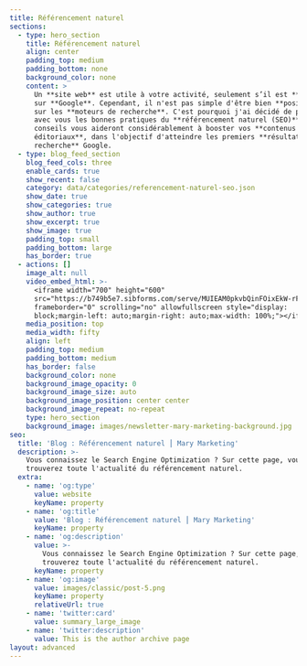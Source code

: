 ```yaml
---
title: Référencement naturel
sections:
  - type: hero_section
    title: Référencement naturel
    align: center
    padding_top: medium
    padding_bottom: none
    background_color: none
    content: >
      Un **site web** est utile à votre activité, seulement s’il est **visible**
      sur **Google**. Cependant, il n'est pas simple d'être bien **positionné**
      sur les **moteurs de recherche**. C'est pourquoi j'ai décidé de partager
      avec vous les bonnes pratiques du **référencement naturel (SEO)**. Ces
      conseils vous aideront considérablement à booster vos **contenus
      éditoriaux**, dans l'objectif d'atteindre les premiers **résultats de
      recherche** Google.
  - type: blog_feed_section
    blog_feed_cols: three
    enable_cards: true
    show_recent: false
    category: data/categories/referencement-naturel-seo.json
    show_date: true
    show_categories: true
    show_author: true
    show_excerpt: true
    show_image: true
    padding_top: small
    padding_bottom: large
    has_border: true
  - actions: []
    image_alt: null
    video_embed_html: >-
      <iframe width="700" height="600"
      src="https://b749b5e7.sibforms.com/serve/MUIEAM0pkvbQinFOixEkW-rF_LkKDOef_kUfJGtk7R9-UfYGPAJ_DiiVnVBksDThZYDqnmeVL4MnotsgclA_AehybCmA3NKcWHLbbvdkKvG0n34T7OuHuIsL2dj3-o197_s8hEpdP9x5L2dDoMQzA-iDTR8VKjJg43Ng3XjNLA8_kzDtFQqaWLGl0KlowvrzGYQ-eObrny3EASDU"
      frameborder="0" scrolling="no" allowfullscreen style="display:
      block;margin-left: auto;margin-right: auto;max-width: 100%;"></iframe>
    media_position: top
    media_width: fifty
    align: left
    padding_top: medium
    padding_bottom: medium
    has_border: false
    background_color: none
    background_image_opacity: 0
    background_image_size: auto
    background_image_position: center center
    background_image_repeat: no-repeat
    type: hero_section
    background_image: images/newsletter-mary-marketing-background.jpg
seo:
  title: 'Blog : Référencement naturel ⎮ Mary Marketing'
  description: >-
    Vous connaissez le Search Engine Optimization ? Sur cette page, vous
    trouverez toute l'actualité du référencement naturel.
  extra:
    - name: 'og:type'
      value: website
      keyName: property
    - name: 'og:title'
      value: 'Blog : Référencement naturel ⎮ Mary Marketing'
      keyName: property
    - name: 'og:description'
      value: >-
        Vous connaissez le Search Engine Optimization ? Sur cette page, vous
        trouverez toute l'actualité du référencement naturel.
      keyName: property
    - name: 'og:image'
      value: images/classic/post-5.png
      keyName: property
      relativeUrl: true
    - name: 'twitter:card'
      value: summary_large_image
    - name: 'twitter:description'
      value: This is the author archive page
layout: advanced
---
```

